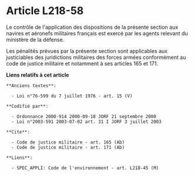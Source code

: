 # Article L218-58

Le contrôle de l'application des dispositions de la présente section aux navires et aéronefs militaires français est exercé
par les agents relevant du ministère de la défense.

Les pénalités prévues par la présente section sont applicables aux justiciables des juridictions militaires des forces armées
conformément au code de justice militaire et notamment à ses articles 165 et 171.

**Liens relatifs à cet article**

	**Anciens textes**:

	  - Loi n°76-599 du 7 juillet 1976 - art. 15 (V)

	**Codifié par**:

	  - Ordonnance 2000-914 2000-09-18 JORF 21 septembre 2000
	  - Loi n°2003-591 2003-07-02 art. 31 I JORF 3 juillet 2003

	**Cite**:

	  - Code de justice militaire - art. 165 (Ab)
	  - Code de justice militaire - art. 171 (Ab)

	**Liens**:

	  - SPEC_APPLI: Code de l'environnement - art. L218-45 (M)
